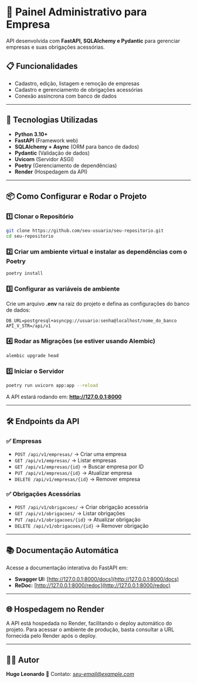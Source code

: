 
# 📌 Painel Administrativo para Empresa
API desenvolvida com **FastAPI, SQLAlchemy e Pydantic** para gerenciar empresas e suas obrigações acessórias.

## 📋 Funcionalidades
- Cadastro, edição, listagem e remoção de empresas
- Cadastro e gerenciamento de obrigações acessórias
- Conexão assíncrona com banco de dados

---

## 🚀 Tecnologias Utilizadas
- **Python 3.10+**
- **FastAPI** (Framework web)
- **SQLAlchemy + Async** (ORM para banco de dados)
- **Pydantic** (Validação de dados)
- **Uvicorn** (Servidor ASGI)
- **Poetry** (Gerenciamento de dependências)
- **Render** (Hospedagem da API)

---

## 📦 Como Configurar e Rodar o Projeto

### 1️⃣ Clonar o Repositório
```sh
git clone https://github.com/seu-usuario/seu-repositorio.git
cd seu-repositorio
```

### 2️⃣ Criar um ambiente virtual e instalar as dependências com o Poetry
```sh
poetry install
```

### 3️⃣ Configurar as variáveis de ambiente
Crie um arquivo **.env** na raiz do projeto e defina as configurações do banco de dados:

```env
DB_URL=postgresql+asyncpg://usuario:senha@localhost/nome_do_banco
API_V_STR=/api/v1
```

### 4️⃣ Rodar as Migrações (se estiver usando Alembic)
```sh
alembic upgrade head
```

### 5️⃣ Iniciar o Servidor
```sh
poetry run uvicorn app:app --reload
```

A API estará rodando em: **http://127.0.0.1:8000**

---

## 🛠️ Endpoints da API

### ✅ Empresas
- `POST /api/v1/empresas/` → Criar uma empresa
- `GET /api/v1/empresas/` → Listar empresas
- `GET /api/v1/empresas/{id}` → Buscar empresa por ID
- `PUT /api/v1/empresas/{id}` → Atualizar empresa
- `DELETE /api/v1/empresas/{id}` → Remover empresa

### ✅ Obrigações Acessórias
- `POST /api/v1/obrigacoes/` → Criar obrigação acessória
- `GET /api/v1/obrigacoes/` → Listar obrigações
- `PUT /api/v1/obrigacoes/{id}` → Atualizar obrigação
- `DELETE /api/v1/obrigacoes/{id}` → Remover obrigação

---

## 📚 Documentação Automática
Acesse a documentação interativa do FastAPI em:
- **Swagger UI:** [http://127.0.0.1:8000/docs](http://127.0.0.1:8000/docs)
- **ReDoc:** [http://127.0.0.1:8000/redoc](http://127.0.0.1:8000/redoc)

---

## 🌐 Hospedagem no Render
A API está hospedada no Render, facilitando o deploy automático do projeto. Para acessar o ambiente de produção, basta consultar a URL fornecida pelo Render após o deploy.

---

## 👨‍💻 Autor
**Hugo Leonardo**
📧 Contato: *seu-email@example.com*
